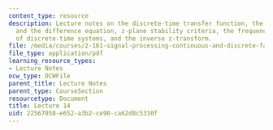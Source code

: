 ```yaml
---
content_type: resource
description: Lecture notes on the discrete-time transfer function, the transfer function
  and the difference equation, z-plane stability criteria, the frequency response
  of discrete-time systems, and the inverse z-transform.
file: /media/courses/2-161-signal-processing-continuous-and-discrete-fall-2008/22567058e652a3b2ce90ca62d8c5310f_lecture_14.pdf
file_type: application/pdf
learning_resource_types:
- Lecture Notes
ocw_type: OCWFile
parent_title: Lecture Notes
parent_type: CourseSection
resourcetype: Document
title: Lecture 14
uid: 22567058-e652-a3b2-ce90-ca62d8c5310f
---
```

